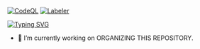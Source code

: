 [![CodeQL](https://github.com/HydraIndustriesOfficial/HydraIndustriesOfficial/actions/workflows/github-code-scanning/codeql/badge.svg)](https://github.com/HydraIndustriesOfficial/HydraIndustriesOfficial/actions/workflows/github-code-scanning/codeql) [![Labeler](https://github.com/HydraIndustriesOfficial/HydraIndustriesOfficial/actions/workflows/labeler.yml/badge.svg)](https://github.com/HydraIndustriesOfficial/HydraIndustriesOfficial/actions/workflows/labeler.yml) 

[![Typing SVG](https://readme-typing-svg.demolab.com/?lines=Welcome!+Make+yourself+comfy! )](https://git.io/typing-svg)

- 🔭 I’m currently working on ORGANIZING THIS REPOSITORY.
